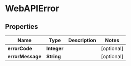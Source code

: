 

# WebAPIError

## Properties

Name | Type | Description | Notes
------------ | ------------- | ------------- | -------------
**errorCode** | **Integer** |  |  [optional]
**errorMessage** | **String** |  |  [optional]



